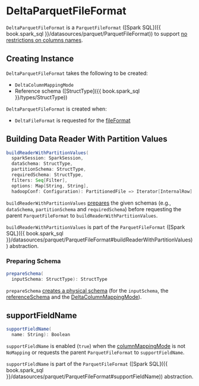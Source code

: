 # DeltaParquetFileFormat

`DeltaParquetFileFormat` is a `ParquetFileFormat` ([Spark SQL]({{ book.spark_sql }}/datasources/parquet/ParquetFileFormat)) to support [no restrictions on columns names](#prepareSchema).

## Creating Instance

`DeltaParquetFileFormat` takes the following to be created:

* <span id="columnMappingMode"> `DeltaColumnMappingMode`
* <span id="referenceSchema"> Reference schema ([StructType]({{ book.spark_sql }}/types/StructType))

`DeltaParquetFileFormat` is created when:

* `DeltaFileFormat` is requested for the [fileFormat](DeltaFileFormat.md#fileFormat)

## <span id="buildReaderWithPartitionValues"> Building Data Reader With Partition Values

```scala
buildReaderWithPartitionValues(
  sparkSession: SparkSession,
  dataSchema: StructType,
  partitionSchema: StructType,
  requiredSchema: StructType,
  filters: Seq[Filter],
  options: Map[String, String],
  hadoopConf: Configuration): PartitionedFile => Iterator[InternalRow]
```

`buildReaderWithPartitionValues` [prepares](#prepareSchema) the given schemas (e.g., `dataSchema`, `partitionSchema` and `requiredSchema`) before requesting the parent `ParquetFileFormat` to `buildReaderWithPartitionValues`.

`buildReaderWithPartitionValues` is part of the `ParquetFileFormat` ([Spark SQL]({{ book.spark_sql }}/datasources/parquet/ParquetFileFormat#buildReaderWithPartitionValues)) abstraction.

### <span id="prepareSchema"> Preparing Schema

```scala
prepareSchema(
  inputSchema: StructType): StructType
```

`prepareSchema` [creates a physical schema](DeltaColumnMappingBase.md#createPhysicalSchema) (for the `inputSchema`, the [referenceSchema](#referenceSchema) and the [DeltaColumnMappingMode](#columnMappingMode)).

## <span id="supportFieldName"> supportFieldName

```scala
supportFieldName(
  name: String): Boolean
```

`supportFieldName` is enabled (`true`) when the [columnMappingMode](#columnMappingMode) is not `NoMapping` or requests the parent `ParquetFileFormat` to `supportFieldName`.

`supportFieldName` is part of the `ParquetFileFormat` ([Spark SQL]({{ book.spark_sql }}/datasources/parquet/ParquetFileFormat#supportFieldName)) abstraction.
